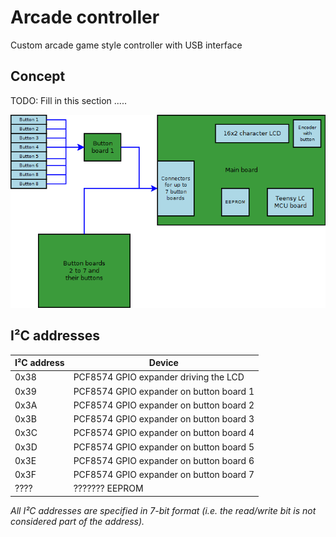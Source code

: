 # Arcade controller

Custom arcade game style controller with USB interface

## Concept

TODO: Fill in this section .....

![Block diagram](./Block%20diagram.png)

## I²C addresses

| I²C address | Device                                  |
| ----------- | --------------------------------------- |
|    0x38     | PCF8574 GPIO expander driving the LCD   |
|    0x39     | PCF8574 GPIO expander on button board 1 |
|    0x3A     | PCF8574 GPIO expander on button board 2 |
|    0x3B     | PCF8574 GPIO expander on button board 3 |
|    0x3C     | PCF8574 GPIO expander on button board 4 |
|    0x3D     | PCF8574 GPIO expander on button board 5 |
|    0x3E     | PCF8574 GPIO expander on button board 6 |
|    0x3F     | PCF8574 GPIO expander on button board 7 |
|    ????     | ??????? EEPROM                          |

*All I²C addresses are specified in 7-bit format (i.e. the read/write bit is not considered part of the address).*
